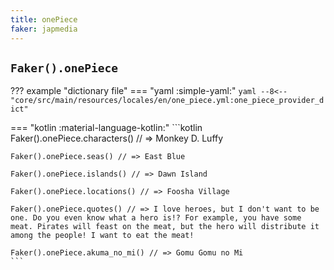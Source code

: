 ```yaml
---
title: onePiece
faker: japmedia
---
```


## `Faker().onePiece`

??? example "dictionary file"
    === "yaml :simple-yaml:"
        ```yaml
        --8<-- "core/src/main/resources/locales/en/one_piece.yml:one_piece_provider_dict"
        ```

=== "kotlin :material-language-kotlin:"
    ```kotlin
    Faker().onePiece.characters() // => Monkey D. Luffy

    Faker().onePiece.seas() // => East Blue

    Faker().onePiece.islands() // => Dawn Island

    Faker().onePiece.locations() // => Foosha Village

    Faker().onePiece.quotes() // => I love heroes, but I don't want to be one. Do you even know what a hero is!? For example, you have some meat. Pirates will feast on the meat, but the hero will distribute it among the people! I want to eat the meat!

    Faker().onePiece.akuma_no_mi() // => Gomu Gomu no Mi
    ```
